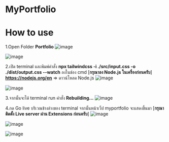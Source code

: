# MyPortfolio
# How to use
1.Open Folder **Portfolio**
![image](https://github.com/TanonchaiSrikawe/MyPortfolio/assets/141351306/12dfa1ae-ce0d-4e09-b50c-b4083c840548)

![image](https://github.com/TanonchaiSrikawe/MyPortfolio/assets/141351306/8497a695-88b3-40a2-a072-c401ad308a0d)

2.เปิด terminal และพิมพ์คำสั่ง **npx tailwindcss -i ./src/input.css -o ./dist/output.css --watch** ลงในช่อง cmd [**กรุณาลง Node.js ในเครื่องก่อนครับ**]
**https://nodejs.org/en** => ดาวน์โหลด Node.js
![image](https://github.com/TanonchaiSrikawe/MyPortfolio/assets/141351306/9b46c28b-ff15-4a06-b46c-5195a1c1ebba)

![image](https://github.com/TanonchaiSrikawe/MyPortfolio/assets/141351306/43569b37-e2b0-4bd7-a2c4-b089d1f059e1)

3.จากนั้นจะได้ terminal run คำสั่ง **Rebuilding...**
![image](https://github.com/TanonchaiSrikawe/MyPortfolio/assets/141351306/5202f41e-ed1b-4663-994b-1d81b3a1617a)

4.กด Go live บริเวณข้างล่างของ terminal จากนั้นหน้าเว็ป myportfolio จะแสดงขึ้นมา [**กรุณาติดตั้ง Live server ผ่าน Extensions ก่อนครับ**]
![image](https://github.com/TanonchaiSrikawe/MyPortfolio/assets/141351306/6db88b50-b19b-4347-aa5c-76b0c0f1c789)

![image](https://github.com/TanonchaiSrikawe/MyPortfolio/assets/141351306/78bc52d3-039f-45fc-a3ed-a15542f261b6)

![image](https://github.com/TanonchaiSrikawe/MyPortfolio/assets/141351306/17886577-2cbd-4390-8570-d992ed3c8235)

